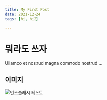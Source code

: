 ```yaml
---
title: My First Post
date: 2021-12-24
tags: [hi, hi2]

---
```


# 뭐라도 쓰자

Ullamco et nostrud magna commodo nostrud ...

## 이미지
![언스플래시 테스트](https://images.unsplash.com/photo-1699503198602-dc35e9a73789?crop=entropy&cs=tinysrgb&fit=max&fm=jpg&ixid=MnwxfDB8MXxyYW5kb218MHx8fHx8fHx8MTcwMjk2NDk3Mg&ixlib=rb-4.0.3&q=80&w=1080)